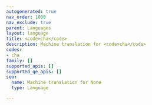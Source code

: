 ```yaml
---
autogenerated: true
nav_order: 1000
nav_exclude: true
parent: Languages
layout: language
title: <code>cha</code>
description: Machine translation for <code>cha</code>
codes:
- cha
family: []
supported_apis: []
supported_qe_apis: []
seo:
  name: Machine translation for None
  type: Language

---
```


